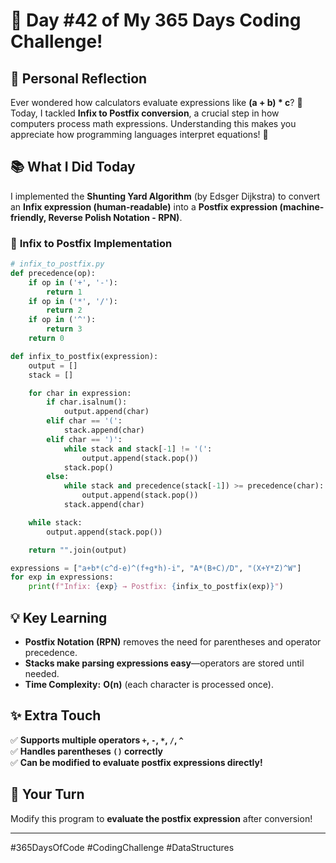 # 🎯 Day #42 of My 365 Days Coding Challenge!  

## 💭 Personal Reflection  
Ever wondered how calculators evaluate expressions like **(a + b) * c**? 🤔 Today, I tackled **Infix to Postfix conversion**, a crucial step in how computers process math expressions. Understanding this makes you appreciate how programming languages interpret equations! 🧠  

## 📚 What I Did Today  
I implemented the **Shunting Yard Algorithm** (by Edsger Dijkstra) to convert an **Infix expression (human-readable)** into a **Postfix expression (machine-friendly, Reverse Polish Notation - RPN)**.  

### 📝 **Infix to Postfix Implementation**  

```python
# infix_to_postfix.py
def precedence(op):
    if op in ('+', '-'):
        return 1
    if op in ('*', '/'):
        return 2
    if op in ('^'):
        return 3
    return 0  

def infix_to_postfix(expression):
    output = []
    stack = []

    for char in expression:
        if char.isalnum():
            output.append(char)
        elif char == '(':
            stack.append(char)
        elif char == ')':
            while stack and stack[-1] != '(':
                output.append(stack.pop())
            stack.pop()
        else:
            while stack and precedence(stack[-1]) >= precedence(char):
                output.append(stack.pop())
            stack.append(char)

    while stack:
        output.append(stack.pop())

    return "".join(output)

expressions = ["a+b*(c^d-e)^(f+g*h)-i", "A*(B+C)/D", "(X+Y*Z)^W"]
for exp in expressions:
    print(f"Infix: {exp} → Postfix: {infix_to_postfix(exp)}")
```

## 💡 Key Learning  
- **Postfix Notation (RPN)** removes the need for parentheses and operator precedence.  
- **Stacks make parsing expressions easy**—operators are stored until needed.  
- **Time Complexity:** **O(n)** (each character is processed once).  

## ✨ Extra Touch  
✅ **Supports multiple operators `+`, `-`, `*`, `/`, `^`**  
✅ **Handles parentheses `()` correctly**  
✅ **Can be modified to evaluate postfix expressions directly!**  

## 🚀 Your Turn  
Modify this program to **evaluate the postfix expression** after conversion!  

---

#365DaysOfCode #CodingChallenge #DataStructures  